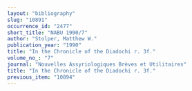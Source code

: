 ```yaml
---
layout: "bibliography"
slug: "10891"
occurrence_id: "2477"
short_title: "NABU 1990/7"
author: "Stolper, Matthew W."
publication_year: "1990"
title: "In the Chronicle of the Diadochi r. 3f."
volume_no_: "7"
journal: "Nouvelles Assyriologiques Brèves et Utilitaires"
title: "In the Chronicle of the Diadochi r. 3f."
previous_item: "10894"
---
```

